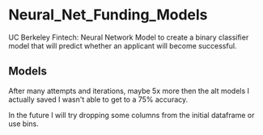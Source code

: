 # Neural_Net_Funding_Models
UC Berkeley Fintech: Neural Network Model to create a binary classifier model that will predict whether an applicant will become successful.


## Models

After many attempts and iterations, maybe 5x more then the alt models I actually saved I wasn't able to get to a 75% accuracy.

In the future I will try dropping some columns from the initial dataframe or use bins. 